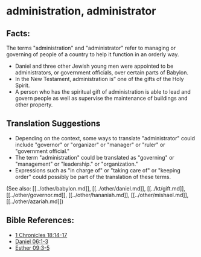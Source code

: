 # administration, administrator #

## Facts: ##

The terms "administration" and "administrator" refer to managing or governing of people of a country to help it function in an orderly way.

* Daniel and three other Jewish young men were appointed to be administrators, or government officials, over certain parts of Babylon.
* In the New Testament, administration is” one of the gifts of the Holy Spirit.
* A person who has the spiritual gift of administration is able to lead and govern people as well as supervise the maintenance of buildings and other property.

## Translation Suggestions ##

* Depending on the context, some ways to translate "administrator" could include "governor" or "organizer" or "manager" or "ruler" or "government official."
* The term "administration" could be translated as "governing" or "management" or "leadership." or "organization."
* Expressions such as "in charge of" or "taking care of" or "keeping order" could possibly be part of the translation of these terms.

(See also: [[../other/babylon.md]], [[../other/daniel.md]], [[../kt/gift.md]], [[../other/governor.md]], [[../other/hananiah.md]], [[../other/mishael.md]], [[../other/azariah.md]])

## Bible References: ##

* [1 Chronicles 18:14-17](en/tn/1ch/help/18/14)
* [Daniel 06:1-3](en/tn/dan/help/06/01)
* [Esther 09:3-5](en/tn/est/help/09/03)